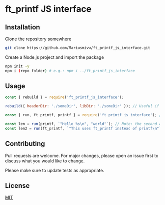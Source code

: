 # ft_printf JS interface

## Installation

Clone the repository somewhere
```bash
git clone https://github.com/Mariusmivw/ft_printf_js_interface.git
```
Create a Node.js project and import the package
```bash
npm init -y
npm i (repo folder) # e.g.: npm i ../ft_printf_js_interface
```

## Usage

```js
const { rebuild } = require('ft_printf_js_interface');

rebuild({ headerDir: './someDir', libDir: './someDir' }); // Useful if there are any changes to ft_printf

const { run, ft_printf, printf } = require('ft_printf_js_interface'); // Make sure you use the value of ft_printf and printf only AFTER you have rebuilt (otherwise you'll have to run the script again)

const len = run(printf, `"Hello %s\n", "world"`); // Note: the second argument is like you'd write it in C
const len2 = run(ft_printf, `"This uses ft_printf instead of printf\n"`);
```

## Contributing
Pull requests are welcome. For major changes, please open an issue first to discuss what you would like to change.

Please make sure to update tests as appropriate.

## License
[MIT](https://choosealicense.com/licenses/mit/)